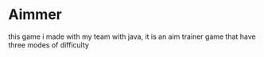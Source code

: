 # Aimmer
this game i made with my team with java, it is an aim trainer game that have three modes of difficulty
